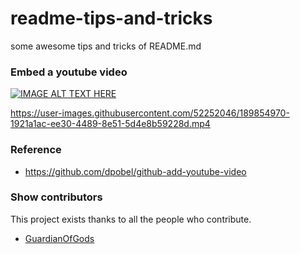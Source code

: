# readme-tips-and-tricks
some awesome tips and tricks of README.md
### Embed a youtube video
[![IMAGE ALT TEXT HERE](https://img.youtube.com/vi/dQw4w9WgXcQ/0.jpg)](https://www.youtube.com/watch?v=dQw4w9WgXcQ)

https://user-images.githubusercontent.com/52252046/189854970-1921a1ac-ee30-4489-8e51-5d4e8b59228d.mp4

### Reference
- https://github.com/dpobel/github-add-youtube-video
### Show contributors

This project exists thanks to all the people who contribute. 
- [GuardianOfGods](https://github.com/GuardianOfGods)
